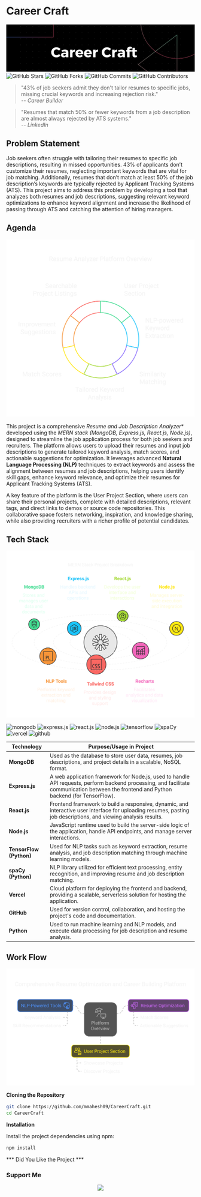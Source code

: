 # Career Craft


![image](https://github.com/mmahesh09/Career-Craft/blob/5d1b40cffb9f28dbd7d4f3dc192fb1902d57a119/assets/Black%20Technology%20LinkedIn%20Banner%20(2).png)
![GitHub Stars](https://img.shields.io/github/stars/mmahesh09/Career-Craft?style=for-the-badge)
![GitHub Forks](https://img.shields.io/github/forks/mmahesh09/Career-Craft?style=for-the-badge)
![GitHub Commits](https://img.shields.io/github/commit-activity/m/mmahesh09/Career-Craft?style=for-the-badge)
![GitHub Contributors](https://img.shields.io/github/contributors/mmahesh09/Career-Craft?style=for-the-badge)


> "43% of job seekers admit they don't tailor resumes to specific jobs, missing crucial keywords and increasing rejection risk."  
> *-- Career Builder*

> "Resumes that match 50% or fewer keywords from a job description are almost always rejected by ATS systems."  
> *-- LinkedIn*


## Problem Statement

Job seekers often struggle with tailoring their resumes to specific job descriptions, resulting in missed opportunities. 43% of applicants don’t customize their resumes, neglecting important keywords that are vital for job matching. Additionally, resumes that don’t match at least 50% of the job description’s keywords are typically rejected by Applicant Tracking Systems (ATS). This project aims to address this problem by developing a tool that analyzes both resumes and job descriptions, suggesting relevant keyword optimizations to enhance keyword alignment and increase the likelihood of passing through ATS and catching the attention of hiring managers.

## Agenda

![image](https://github.com/mmahesh09/Career-Craft/blob/86db7dd87caa0830241d11edcd1dca5632d11823/assets/Career%20Craft%20-%20visual%20selection.png)


This project is a comprehensive *Resume and Job Description Analyzer** developed using the *MERN stack (MongoDB, Express.js, React.js, Node.js)*, designed to streamline the job application process for both job seekers and recruiters. The platform allows users to upload their resumes and input job descriptions to generate tailored keyword analysis, match scores, and actionable suggestions for optimization. It leverages advanced **Natural Language Processing (NLP)** techniques to extract keywords and assess the alignment between resumes and job descriptions, helping users identify skill gaps, enhance keyword relevance, and optimize their resumes for Applicant Tracking Systems (ATS).

A key feature of the platform is the User Project Section, where users can share their personal projects, complete with detailed descriptions, relevant tags, and direct links to demos or source code repositories. This collaborative space fosters networking, inspiration, and knowledge sharing, while also providing recruiters with a richer profile of potential candidates.


## Tech Stack


![image](https://github.com/mmahesh09/Career-Craft/blob/f13a79b134419eca50f76643932cc8fc51b5d9cb/assets/Career%20Craft%20-%20visual%20selection%20(1).png)
<div>
 <img src="https://img.shields.io/badge/-MongoDB-black?style=for-the-badge&logoColor=white&logo=mongodb&color=47A248" alt="mongodb" />
<img src="https://img.shields.io/badge/-Express_JS-black?style=for-the-badge&logoColor=white&logo=express&color=000000" alt="express.js" />
<img src="https://img.shields.io/badge/-React_JS-black?style=for-the-badge&logoColor=white&logo=react&color=61DAFB" alt="react.js" />
<img src="https://img.shields.io/badge/-Node_JS-black?style=for-the-badge&logoColor=white&logo=nodedotjs&color=339933" alt="node.js" />
<img src="https://img.shields.io/badge/-TensorFlow-black?style=for-the-badge&logoColor=white&logo=tensorflow&color=FF6F00" alt="tensorflow" />
<img src="https://img.shields.io/badge/-SpaCy-black?style=for-the-badge&logoColor=white&logo=spacy&color=4A9A4D" alt="spaCy" />
<img src="https://img.shields.io/badge/-Vercel-black?style=for-the-badge&logoColor=white&logo=vercel&color=000000" alt="vercel" />
<img src="https://img.shields.io/badge/-GitHub-black?style=for-the-badge&logoColor=white&logo=github&color=181717" alt="github" />

</div>





| Technology       | Purpose/Usage in Project |
|------------------|--------------------------|
| **MongoDB**      | Used as the database to store user data, resumes, job descriptions, and project details in a scalable, NoSQL format. |
| **Express.js**   | A web application framework for Node.js, used to handle API requests, perform backend processing, and facilitate communication between the frontend and Python backend (for TensorFlow). |
| **React.js**     | Frontend framework to build a responsive, dynamic, and interactive user interface for uploading resumes, pasting job descriptions, and viewing analysis results. |
| **Node.js**      | JavaScript runtime used to build the server-side logic of the application, handle API endpoints, and manage server interactions. |
| **TensorFlow (Python)** | Used for NLP tasks such as keyword extraction, resume analysis, and job description matching through machine learning models. |
| **spaCy (Python)** | NLP library utilized for efficient text processing, entity recognition, and improving resume and job description matching. |
| **Vercel**       | Cloud platform for deploying the frontend and backend, providing a scalable, serverless solution for hosting the application. |
| **GitHub**       | Used for version control, collaboration, and hosting the project's code and documentation. |
| **Python**       | Used to run machine learning and NLP models, and execute data processing for job description and resume analysis. |

## Work Flow

![image](https://github.com/mmahesh09/Career-Craft/blob/22d50282fae41688d6777a44d60ad169d48cf1cd/assets/Career%20Craft%20-%20visual%20selection%20(3).png)

**Cloning the Repository**
``` bash
git clone https://github.com/mmahesh09/CareerCraft.git
cd CareerCraft
```

**Installation**

Install the project dependencies using npm:

```bash
npm install
```


*** Did You Like the Project ***

### Support Me

<p align="center">
  <a href="https://www.buymeacoffee.com/mahesh23">
    <img src="https://cdn.buymeacoffee.com/buttons/v2/default-yellow.png" width="150" />
  </a>
</p>
